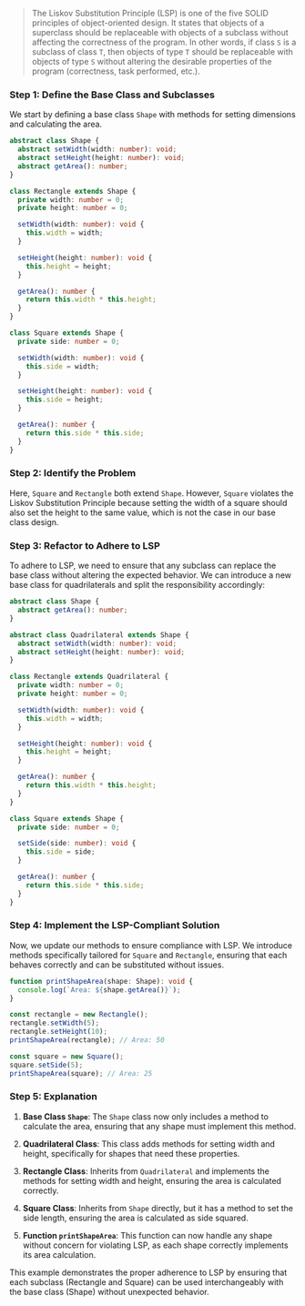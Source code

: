 > The Liskov Substitution Principle (LSP) is one of the five SOLID principles of object-oriented design. It states that objects of a superclass should be replaceable with objects of a subclass without affecting the correctness of the program. In other words, if class `S` is a subclass of class `T`, then objects of type `T` should be replaceable with objects of type `S` without altering the desirable properties of the program (correctness, task performed, etc.).

### Step 1: Define the Base Class and Subclasses

We start by defining a base class `Shape` with methods for setting dimensions and calculating the area.


```typescript
abstract class Shape {
  abstract setWidth(width: number): void;
  abstract setHeight(height: number): void;
  abstract getArea(): number;
}

class Rectangle extends Shape {
  private width: number = 0;
  private height: number = 0;

  setWidth(width: number): void {
    this.width = width;
  }

  setHeight(height: number): void {
    this.height = height;
  }

  getArea(): number {
    return this.width * this.height;
  }
}

class Square extends Shape {
  private side: number = 0;

  setWidth(width: number): void {
    this.side = width;
  }

  setHeight(height: number): void {
    this.side = height;
  }

  getArea(): number {
    return this.side * this.side;
  }
}
```

### Step 2: Identify the Problem

Here, `Square` and `Rectangle` both extend `Shape`. However, `Square` violates the Liskov Substitution Principle because setting the width of a square should also set the height to the same value, which is not the case in our base class design.

### Step 3: Refactor to Adhere to LSP

To adhere to LSP, we need to ensure that any subclass can replace the base class without altering the expected behavior. We can introduce a new base class for quadrilaterals and split the responsibility accordingly:

```typescript
abstract class Shape {
  abstract getArea(): number;
}

abstract class Quadrilateral extends Shape {
  abstract setWidth(width: number): void;
  abstract setHeight(height: number): void;
}

class Rectangle extends Quadrilateral {
  private width: number = 0;
  private height: number = 0;

  setWidth(width: number): void {
    this.width = width;
  }

  setHeight(height: number): void {
    this.height = height;
  }

  getArea(): number {
    return this.width * this.height;
  }
}

class Square extends Shape {
  private side: number = 0;

  setSide(side: number): void {
    this.side = side;
  }

  getArea(): number {
    return this.side * this.side;
  }
}
```

### Step 4: Implement the LSP-Compliant Solution

Now, we update our methods to ensure compliance with LSP. We introduce methods specifically tailored for `Square` and `Rectangle`, ensuring that each behaves correctly and can be substituted without issues.

```typescript
function printShapeArea(shape: Shape): void {
  console.log(`Area: ${shape.getArea()}`);
}

const rectangle = new Rectangle();
rectangle.setWidth(5);
rectangle.setHeight(10);
printShapeArea(rectangle); // Area: 50

const square = new Square();
square.setSide(5);
printShapeArea(square); // Area: 25
```

### Step 5: Explanation

1. **Base Class `Shape`**: The `Shape` class now only includes a method to calculate the area, ensuring that any shape must implement this method.

2. **Quadrilateral Class**: This class adds methods for setting width and height, specifically for shapes that need these properties.

3. **Rectangle Class**: Inherits from `Quadrilateral` and implements the methods for setting width and height, ensuring the area is calculated correctly.

4. **Square Class**: Inherits from `Shape` directly, but it has a method to set the side length, ensuring the area is calculated as side squared.

5. **Function `printShapeArea`**: This function can now handle any shape without concern for violating LSP, as each shape correctly implements its area calculation.

This example demonstrates the proper adherence to LSP by ensuring that each subclass (Rectangle and Square) can be used interchangeably with the base class (Shape) without unexpected behavior.